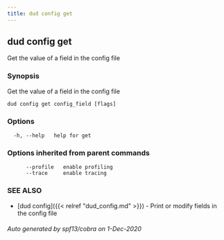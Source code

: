 ```yaml
---
title: dud config get
---
```

## dud config get

Get the value of a field in the config file

### Synopsis

Get the value of a field in the config file

```
dud config get config_field [flags]
```

### Options

```
  -h, --help   help for get
```

### Options inherited from parent commands

```
      --profile   enable profiling
      --trace     enable tracing
```

### SEE ALSO

* [dud config]({{< relref "dud_config.md" >}})	 - Print or modify fields in the config file

###### Auto generated by spf13/cobra on 1-Dec-2020
